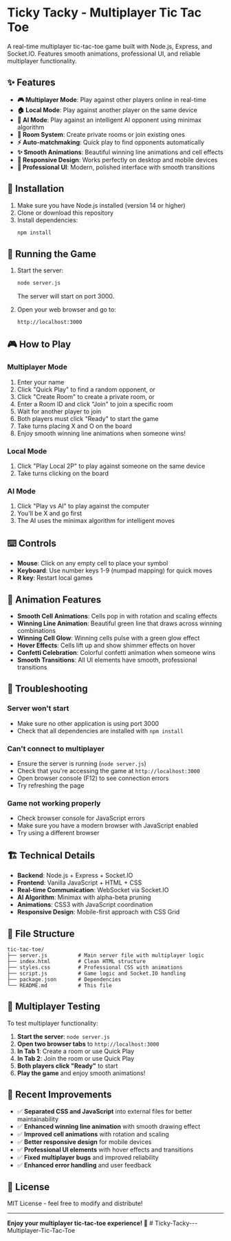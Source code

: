 # Ticky Tacky - Multiplayer Tic Tac Toe

A real-time multiplayer tic-tac-toe game built with Node.js, Express, and Socket.IO. Features smooth animations, professional UI, and reliable multiplayer functionality.

## ✨ Features

- **🎮 Multiplayer Mode**: Play against other players online in real-time
- **🏠 Local Mode**: Play against another player on the same device
- **🤖 AI Mode**: Play against an intelligent AI opponent using minimax algorithm
- **🔗 Room System**: Create private rooms or join existing ones
- **⚡ Auto-matchmaking**: Quick play to find opponents automatically
- **✨ Smooth Animations**: Beautiful winning line animations and cell effects
- **📱 Responsive Design**: Works perfectly on desktop and mobile devices
- **🎨 Professional UI**: Modern, polished interface with smooth transitions

## 🚀 Installation

1. Make sure you have Node.js installed (version 14 or higher)
2. Clone or download this repository
3. Install dependencies:
   ```bash
   npm install
   ```

## 🎯 Running the Game

1. Start the server:
   ```bash
   node server.js
   ```
   The server will start on port 3000.

2. Open your web browser and go to:
   ```
   http://localhost:3000
   ```

## 🎮 How to Play

### Multiplayer Mode
1. Enter your name
2. Click "Quick Play" to find a random opponent, or
3. Click "Create Room" to create a private room, or
4. Enter a Room ID and click "Join" to join a specific room
5. Wait for another player to join
6. Both players must click "Ready" to start the game
7. Take turns placing X and O on the board
8. Enjoy smooth winning line animations when someone wins!

### Local Mode
1. Click "Play Local 2P" to play against someone on the same device
2. Take turns clicking on the board

### AI Mode
1. Click "Play vs AI" to play against the computer
2. You'll be X and go first
3. The AI uses the minimax algorithm for intelligent moves

## ⌨️ Controls

- **Mouse**: Click on any empty cell to place your symbol
- **Keyboard**: Use number keys 1-9 (numpad mapping) for quick moves
- **R key**: Restart local games

## 🎨 Animation Features

- **Smooth Cell Animations**: Cells pop in with rotation and scaling effects
- **Winning Line Animation**: Beautiful green line that draws across winning combinations
- **Winning Cell Glow**: Winning cells pulse with a green glow effect
- **Hover Effects**: Cells lift up and show shimmer effects on hover
- **Confetti Celebration**: Colorful confetti animation when someone wins
- **Smooth Transitions**: All UI elements have smooth, professional transitions

## 🔧 Troubleshooting

### Server won't start
- Make sure no other application is using port 3000
- Check that all dependencies are installed with `npm install`

### Can't connect to multiplayer
- Ensure the server is running (`node server.js`)
- Check that you're accessing the game at `http://localhost:3000`
- Open browser console (F12) to see connection errors
- Try refreshing the page

### Game not working properly
- Check browser console for JavaScript errors
- Make sure you have a modern browser with JavaScript enabled
- Try using a different browser

## 🏗️ Technical Details

- **Backend**: Node.js + Express + Socket.IO
- **Frontend**: Vanilla JavaScript + HTML + CSS
- **Real-time Communication**: WebSocket via Socket.IO
- **AI Algorithm**: Minimax with alpha-beta pruning
- **Animations**: CSS3 with JavaScript coordination
- **Responsive Design**: Mobile-first approach with CSS Grid

## 📁 File Structure

```
tic-tac-toe/
├── server.js          # Main server file with multiplayer logic
├── index.html         # Clean HTML structure
├── styles.css         # Professional CSS with animations
├── script.js          # Game logic and Socket.IO handling
├── package.json       # Dependencies
└── README.md          # This file
```

## 🎯 Multiplayer Testing

To test multiplayer functionality:

1. **Start the server**: `node server.js`
2. **Open two browser tabs** to `http://localhost:3000`
3. **In Tab 1**: Create a room or use Quick Play
4. **In Tab 2**: Join the room or use Quick Play
5. **Both players click "Ready"** to start
6. **Play the game** and enjoy smooth animations!

## 🔄 Recent Improvements

- ✅ **Separated CSS and JavaScript** into external files for better maintainability
- ✅ **Enhanced winning line animation** with smooth drawing effect
- ✅ **Improved cell animations** with rotation and scaling
- ✅ **Better responsive design** for mobile devices
- ✅ **Professional UI elements** with hover effects and transitions
- ✅ **Fixed multiplayer bugs** and improved reliability
- ✅ **Enhanced error handling** and user feedback

## 📄 License

MIT License - feel free to modify and distribute!

---

**Enjoy your multiplayer tic-tac-toe experience! 🎉**
#   T i c k y - T a c k y - - - M u l t i p l a y e r - T i c - T a c - T o e  
 